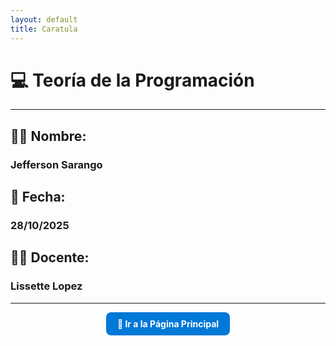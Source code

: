 ```yaml
---
layout: default
title: Caratula
---
```


# 💻 Teoría de la Programación

---

## 🧑‍🎓 **Nombre:**
### Jefferson Sarango

## 📅 **Fecha:**
### 28/10/2025

## 👩‍🏫 **Docente:**
### Lissette Lopez

---

<p align="center">
  <a href="principal" style="
    display:inline-block;
    background-color:#0078D7;
    color:#fff;
    padding:10px 18px;
    border-radius:8px;
    text-decoration:none;
    font-weight:bold;
  ">
    📘 Ir a la Página Principal
  </a>
</p>

